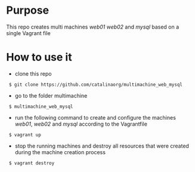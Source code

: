# Purpose
This repo creates multi machines _web01_ _web02_ and _mysql_ based on a single Vagrant file

# How to use it
* clone this repo

` $ git clone https://github.com/catalinaorg/multimachine_web_mysql`

* go to the folder multimachine

` $ multimachine_web_mysql`

* run the following command to create and configure the machines _web01_, _web02_ and _mysql_ according to the Vagrantfile

` $ vagrant up`

* stop the running machines and destroy all resources that were created during the machine creation process

` $ vagrant destroy`
